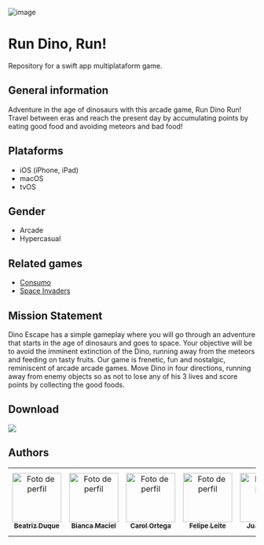 ![image](https://user-images.githubusercontent.com/70045652/206066021-f1b72efc-5b7d-40cf-ab0f-ead296bd8b32.png)

# Run Dino, Run!
Repository for a swift app multiplataform game.

## General information
Adventure in the age of dinosaurs with this arcade game, Run Dino Run! Travel between eras and reach the present day by accumulating points by eating good food and avoiding meteors and bad food!

## Plataforms
- iOS (iPhone, iPad) 
- macOS
- tvOS

## Gender
- Arcade 
- Hypercasual 

## Related games
- [Consumo](https://www.youtube.com/watch?v=nE5xco2qhBg)
- [Space Invaders](https://www.youtube.com/watch?v=MU4psw3ccUI)

## Mission Statement
Dino Escape has a simple gameplay where you will go through an adventure that starts in the age of dinosaurs and goes to space. Your objective will be to avoid the imminent extinction of the Dino, running away from the meteors and feeding on tasty fruits.
Our game is frenetic, fun and nostalgic, reminiscent of arcade arcade games. Move Dino in four directions, running away from enemy objects so as not to lose any of his 3 lives and score points by collecting the good foods.


## Download
<p align="left">
</a>
    <a href="https://apps.apple.com/br/app/dino-escape-adventure/id1615451310">
        <img src="https://img.shields.io/badge/App_Store-0D96F6?style=for-the-badge&logo=app-store&logoColor=white" />
    </a>
</p>

## Authors
 <table>
   <tr>
     <td align="center">
       <a href="https://github.com/biaduque">
         <img src="https://avatars.githubusercontent.com/u/53840501?v=4" height="auto" width="100" style="corner-radius:50%" alt="Foto de perfil"/<br>
         <sub>
           <b> Beatriz Duque </b>
         </sub>
       </a>
     </td>
     <td align="center">
       <a href="https://github.com/BiancaMMatos">
         <img src="https://avatars.githubusercontent.com/u/61274369?v=4" height="auto" width="100" style="corner-radius:50%" alt="Foto de perfil"/<br>
         <sub>
           <b> Bianca Maciel </b>
         </sub>
       </a>
     </td>
          <td align="center">
       <a href="https://github.com/cahhortega">
         <img src="https://avatars.githubusercontent.com/u/70045652?v=4" height="auto" width="100" style="corner-radius:50%" alt="Foto de perfil"/<br>
         <sub>
           <b> Carol Ortega </b>
         </sub>
       </a>
     </td>
     <td align="center">
       <a href="https://github.com/Felipele17">
         <img src="https://avatars.githubusercontent.com/u/80929408?v=4" height="auto" width="100" style="corner-radius:50%" alt="Foto de perfil"/<br>
         <sub>
           <b> Felipe Leite </b>
         </sub>
       </a>
     </td>
     <td align="center">
       <a href="https://github.com/JulianaGSantana">
         <img src="https://user-images.githubusercontent.com/70045652/206066728-12d7f968-d911-405f-95c1-ee532e04c4c5.png" height="auto" width="100" style="corner-radius:50%" alt="Foto de perfil"/<br>
         <sub>
           <b> Ju Santana </b>
         </sub>
       </a>
     </td>
     <td align="center">
       <a href="https://github.com/Letchern">
         <img src="https://avatars.githubusercontent.com/u/82522847?v=4" height="auto" width="100" style="corner-radius:50%" alt="Foto de perfil"/<br>
         <sub>
           <b> Leticia Chern </b>
         </sub>
       </a>
     </td>
     <td align="center">
       <a href="https://github.com/Lugaba">
         <img src="https://avatars.githubusercontent.com/u/49925583?v=4" height="auto" width="100" style="corner-radius:50%" alt="Foto de perfil"/<br>
         <sub>
           <b> Luca Hummel </b>
         </sub>
       </a>
     </td>
     <td align="center">
       <a href="https://github.com/raphaelalkamim">
         <img src="https://avatars.githubusercontent.com/u/83611337?v=4" height="auto" width="100" style="corner-radius:50%" alt="Foto de perfil"/<br>
         <sub>
           <b> Rapha Alkamim </b>
         </sub>
       </a>
     </td>
     <td align="center">
       <a href="https://github.com/thallissousa">
         <img src="https://avatars.githubusercontent.com/u/77726310?v=4" height="auto" width="100" style="corner-radius:50%" alt="Foto de perfil"/<br>
         <sub>
           <b> Thallis Sousa </b>
         </sub>
       </a>
     </td>
    </tr>
 </table>
